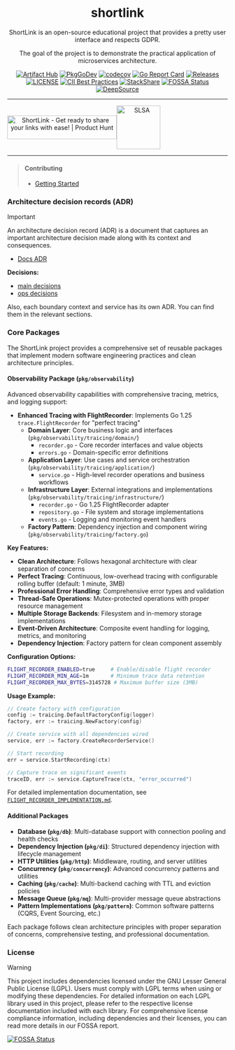 <div align="center">

# shortlink 

ShortLink is an open-source educational project that provides a pretty user interface and respects GDPR. 

The goal of the project is to demonstrate the practical application of microservices architecture.

[![Artifact Hub](https://img.shields.io/endpoint?url=https://artifacthub.io/badge/repository/shortlink)](https://artifacthub.io/packages/search?repo=shortlink)
[![PkgGoDev](https://pkg.go.dev/badge/mod/github.com/shortlink-org/shortlink)](https://pkg.go.dev/mod/github.com/shortlink-org/shortlink)
[![codecov](https://codecov.io/gh/shortlink-org/shortlink/branch/main/graph/badge.svg?token=Wxz5bI4QzF)](https://codecov.io/gh/shortlink-org/shortlink)
[![Go Report Card](https://goreportcard.com/badge/github.com/shortlink-org/shortlink)](https://goreportcard.com/report/github.com/shortlink-org/shortlink)
[![Releases](https://img.shields.io/github/release-pre/shortlink-org/shortlink.svg)](https://github.com/shortlink-org/shortlink/releases)
[![LICENSE](https://img.shields.io/github/license/shortlink-org/shortlink.svg)](https://github.com/shortlink-org/shortlink/blob/main/LICENSE)
[![CII Best Practices](https://bestpractices.coreinfrastructure.org/projects/3510/badge)](https://bestpractices.coreinfrastructure.org/projects/3510)
[![StackShare](http://img.shields.io/badge/tech-stack-0690fa.svg?style=flat)](https://stackshare.io/shortlink-org/shortlink)
[![FOSSA Status](https://app.fossa.com/api/projects/custom%2B396%2Fgithub.com%2Fshortlink-org%2Fshortlink.svg?type=shield)](https://app.fossa.com/projects/custom%2B396%2Fgithub.com%2Fshortlink-org%2Fshortlink?ref=badge_shield)
[![DeepSource](https://app.deepsource.com/gh/shortlink-org/shortlink.svg/?label=active+issues&show_trend=true&token=DL-zlqtnyx6CvlHCroG0Jdx5)](https://app.deepsource.com/gh/shortlink-org/shortlink/)

<hr />

<div style="align-items: center; display: flex;">
  <a href="https://www.producthunt.com/posts/shortlink-2?utm_source=badge-featured&utm_medium=badge&utm_souce=badge-shortlink&#0045;2" target="_blank"><img src="https://api.producthunt.com/widgets/embed-image/v1/featured.svg?post_id=374140&theme=light" alt="ShortLink - Get&#0032;ready&#0032;to&#0032;share&#0032;your&#0032;links&#0032;with&#0032;ease&#0033; | Product Hunt" style="width: 250px; height: 54px;" width="250" height="54" /></a>
  <img height="100px" src="https://slsa.dev/images/SLSA-Badge-full-level1.svg" alt="SLSA">
</div>

</div>
<hr />

> #### Contributing
>
> - [Getting Started](./CONTRIBUTING.md#getting-started)

### Architecture decision records (ADR)

> [!IMPORTANT]
> An architecture decision record (ADR) is a document that captures an important architecture decision 
made along with its context and consequences.
>
>+ [Docs ADR](https://github.com/joelparkerhenderson/architecture-decision-record)
>
> **Decisions:**
>  + [main decisions](./docs/ADR/README.md)
>  + [ops decisions](./ops/docs/ADR/README.md)
>
> Also, each boundary context and service has its own ADR. You can find them in the relevant sections.

### Core Packages

The ShortLink project provides a comprehensive set of reusable packages that implement modern software engineering practices and clean architecture principles.

#### Observability Package (`pkg/observability`)

Advanced observability capabilities with comprehensive tracing, metrics, and logging support:

- **Enhanced Tracing with FlightRecorder**: Implements Go 1.25 `trace.FlightRecorder` for "perfect tracing"
  - **Domain Layer**: Core business logic and interfaces (`pkg/observability/traicing/domain/`)
    - `recorder.go` - Core recorder interfaces and value objects
    - `errors.go` - Domain-specific error definitions
  - **Application Layer**: Use cases and service orchestration (`pkg/observability/traicing/application/`)
    - `service.go` - High-level recorder operations and business workflows
  - **Infrastructure Layer**: External integrations and implementations (`pkg/observability/traicing/infrastructure/`)
    - `recorder.go` - Go 1.25 FlightRecorder adapter
    - `repository.go` - File system and storage implementations
    - `events.go` - Logging and monitoring event handlers
  - **Factory Pattern**: Dependency injection and component wiring (`pkg/observability/traicing/factory.go`)

**Key Features:**
- **Clean Architecture**: Follows hexagonal architecture with clear separation of concerns
- **Perfect Tracing**: Continuous, low-overhead tracing with configurable rolling buffer (default: 1 minute, 3MB)
- **Professional Error Handling**: Comprehensive error types and validation
- **Thread-Safe Operations**: Mutex-protected operations with proper resource management
- **Multiple Storage Backends**: Filesystem and in-memory storage implementations
- **Event-Driven Architecture**: Composite event handling for logging, metrics, and monitoring
- **Dependency Injection**: Factory pattern for clean component assembly

**Configuration Options:**
```bash
FLIGHT_RECORDER_ENABLED=true     # Enable/disable flight recorder
FLIGHT_RECORDER_MIN_AGE=1m       # Minimum trace data retention
FLIGHT_RECORDER_MAX_BYTES=3145728 # Maximum buffer size (3MB)
```

**Usage Example:**
```go
// Create factory with configuration
config := traicing.DefaultFactoryConfig(logger)
factory, err := traicing.NewFactory(config)

// Create service with all dependencies wired
service, err := factory.CreateRecorderService()

// Start recording
err = service.StartRecording(ctx)

// Capture trace on significant events
traceID, err := service.CaptureTrace(ctx, "error_occurred")
```

For detailed implementation documentation, see [`FLIGHT_RECORDER_IMPLEMENTATION.md`](./FLIGHT_RECORDER_IMPLEMENTATION.md).

#### Additional Packages

- **Database (`pkg/db`)**: Multi-database support with connection pooling and health checks
- **Dependency Injection (`pkg/di`)**: Structured dependency injection with lifecycle management
- **HTTP Utilities (`pkg/http`)**: Middleware, routing, and server utilities
- **Concurrency (`pkg/concurrency`)**: Advanced concurrency patterns and utilities
- **Caching (`pkg/cache`)**: Multi-backend caching with TTL and eviction policies
- **Message Queue (`pkg/mq`)**: Multi-provider message queue abstractions
- **Pattern Implementations (`pkg/pattern`)**: Common software patterns (CQRS, Event Sourcing, etc.)

Each package follows clean architecture principles with proper separation of concerns, comprehensive testing, and professional documentation.

### License

> [!WARNING]
> 
> This project includes dependencies licensed under the GNU Lesser General Public License (LGPL). 
> Users must comply with LGPL terms when using or modifying these dependencies. 
> For detailed information on each LGPL library used in this project, please refer to the respective license documentation 
> included with each library. For comprehensive license compliance information, including dependencies and their licenses, 
> you can read more details in our FOSSA report.

[![FOSSA Status](https://app.fossa.com/api/projects/custom%2B396%2Fgithub.com%2Fshortlink-org%2Fshortlink.svg?type=large)](https://app.fossa.com/projects/custom%2B396%2Fgithub.com%2Fshortlink-org%2Fshortlink?ref=badge_large)

[mergify]: https://mergify.io

[mergify-status]: https://img.shields.io/endpoint.svg?url=https://dashboard.mergify.io/badges/shortlink-org/shortlink&style=flat
